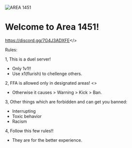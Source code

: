 ![AREA 1451](https://github.com/Powerforce00/Area1451/assets/145535983/f751eaac-3d43-458d-84f0-fabf2b4711b5)

# Welcome to Area 1451!
<a id="Join Discord!!">https://discord.gg/7G4J3ADXFE</>

Rules:

1, This is a duel server!
- Only 1v1!!
- Use x1(flurish) to chellenge others.

2, FFA is allowed only in designated areas! <<tp ffa>>
- Otherwise it causes > Warning > Kick > Ban.

3, Other things which are forbidden and can get you banned:
- Interrupting
- Toxic behavior
- Racism 

4, Follow this few rules!!
- They are for the better experience.
